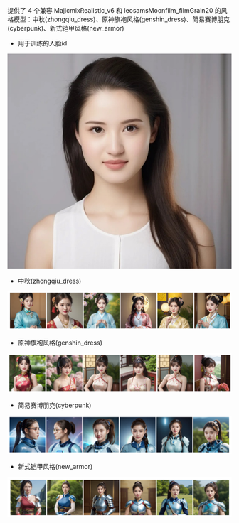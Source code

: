 提供了 4 个兼容 MajicmixRealistic_v6 和 leosamsMoonfilm_filmGrain20 的风格模型：中秋(zhongqiu_dress)、原神旗袍风格(genshin_dress)、简易赛博朋克(cyberpunk)、新式铠甲风格(new_armor)

- 用于训练的人脸id

![](./ReadMe_image/id.jpg)

- 中秋(zhongqiu_dress)

![](./ReadMe_image/midautumn.png)

- 原神旗袍风格(genshin_dress)

![](./ReadMe_image/genshindress.png)

- 简易赛博朋克(cyberpunk)

![](./ReadMe_image/cyberpunk.png)

- 新式铠甲风格(new_armor)

![](./ReadMe_image/armor.png)